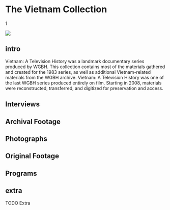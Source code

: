 # The Vietnam Collection

1

![](https://s3.amazonaws.com/openvault.wgbh.org/special_collections/vietnam/vietnam.png)

## intro

Vietnam: A Television History was a landmark documentary series produced by 
WGBH. This collection contains most of the materials gathered and created for 
the 1983 series, as well as additional Vietnam-related materials from the WGBH 
archive. Vietnam: A Television History was one of the last WGBH series produced 
entirely on film. Starting in 2008, materials were reconstructed, transferred, 
and digitized for preservation and access.

## Interviews

[](http://localhost:3000/catalog?f[special_collection_tags][]=vietnam_interview)

## Archival Footage

[](http://localhost:3000/catalog?f[special_collection_tags][]=vietnam_archival_footage)

## Photographs

[](http://localhost:3000/catalog?f[special_collection_tags][]=vietnam_photographs)

## Original Footage

[](http://localhost:3000/catalog?f[special_collection_tags][]=vietnam_original_footage)

## Programs

[](http://localhost:3000/catalog?f[special_collection_tags][]=vietnam_programs)

## extra

TODO Extra

